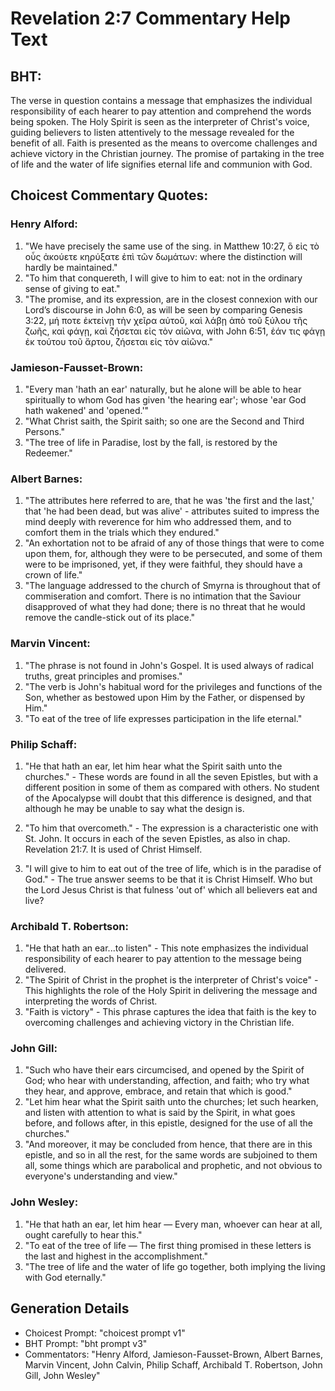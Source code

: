 # Revelation 2:7 Commentary Help Text

## BHT:
The verse in question contains a message that emphasizes the individual responsibility of each hearer to pay attention and comprehend the words being spoken. The Holy Spirit is seen as the interpreter of Christ's voice, guiding believers to listen attentively to the message revealed for the benefit of all. Faith is presented as the means to overcome challenges and achieve victory in the Christian journey. The promise of partaking in the tree of life and the water of life signifies eternal life and communion with God.

## Choicest Commentary Quotes:
### Henry Alford:
1. "We have precisely the same use of the sing. in Matthew 10:27, ὃ εἰς τὸ οὖς ἀκούετε κηρύξατε ἐπὶ τῶν δωμάτων: where the distinction will hardly be maintained."
2. "To him that conquereth, I will give to him to eat: not in the ordinary sense of giving to eat."
3. "The promise, and its expression, are in the closest connexion with our Lord’s discourse in John 6:0, as will be seen by comparing Genesis 3:22, μή ποτε ἐκτείνῃ τὴν χεῖρα αὐτοῦ, καὶ λάβῃ ἀπὸ τοῦ ξύλου τῆς ζωῆς, καὶ φάγῃ, καὶ ζήσεται εἰς τὸν αἰῶνα, with John 6:51, ἐάν τις φάγῃ ἐκ τούτου τοῦ ἄρτου, ζήσεται εἰς τὸν αἰῶνα."

### Jamieson-Fausset-Brown:
1. "Every man 'hath an ear' naturally, but he alone will be able to hear spiritually to whom God has given 'the hearing ear'; whose 'ear God hath wakened' and 'opened.'" 
2. "What Christ saith, the Spirit saith; so one are the Second and Third Persons." 
3. "The tree of life in Paradise, lost by the fall, is restored by the Redeemer."

### Albert Barnes:
1. "The attributes here referred to are, that he was 'the first and the last,' that 'he had been dead, but was alive' - attributes suited to impress the mind deeply with reverence for him who addressed them, and to comfort them in the trials which they endured." 
2. "An exhortation not to be afraid of any of those things that were to come upon them, for, although they were to be persecuted, and some of them were to be imprisoned, yet, if they were faithful, they should have a crown of life." 
3. "The language addressed to the church of Smyrna is throughout that of commiseration and comfort. There is no intimation that the Saviour disapproved of what they had done; there is no threat that he would remove the candle-stick out of its place."

### Marvin Vincent:
1. "The phrase is not found in John's Gospel. It is used always of radical truths, great principles and promises."
2. "The verb is John's habitual word for the privileges and functions of the Son, whether as bestowed upon Him by the Father, or dispensed by Him."
3. "To eat of the tree of life expresses participation in the life eternal."

### Philip Schaff:
1. "He that hath an ear, let him hear what the Spirit saith unto the churches." - These words are found in all the seven Epistles, but with a different position in some of them as compared with others. No student of the Apocalypse will doubt that this difference is designed, and that although he may be unable to say what the design is.

2. "To him that overcometh." - The expression is a characteristic one with St. John. It occurs in each of the seven Epistles, as also in chap. Revelation 21:7. It is used of Christ Himself.

3. "I will give to him to eat out of the tree of life, which is in the paradise of God." - The true answer seems to be that it is Christ Himself. Who but the Lord Jesus Christ is that fulness 'out of' which all believers eat and live?

### Archibald T. Robertson:
1. "He that hath an ear...to listen" - This note emphasizes the individual responsibility of each hearer to pay attention to the message being delivered.
2. "The Spirit of Christ in the prophet is the interpreter of Christ's voice" - This highlights the role of the Holy Spirit in delivering the message and interpreting the words of Christ.
3. "Faith is victory" - This phrase captures the idea that faith is the key to overcoming challenges and achieving victory in the Christian life.

### John Gill:
1. "Such who have their ears circumcised, and opened by the Spirit of God; who hear with understanding, affection, and faith; who try what they hear, and approve, embrace, and retain that which is good."
2. "Let him hear what the Spirit saith unto the churches; let such hearken, and listen with attention to what is said by the Spirit, in what goes before, and follows after, in this epistle, designed for the use of all the churches."
3. "And moreover, it may be concluded from hence, that there are in this epistle, and so in all the rest, for the same words are subjoined to them all, some things which are parabolical and prophetic, and not obvious to everyone's understanding and view."

### John Wesley:
1. "He that hath an ear, let him hear — Every man, whoever can hear at all, ought carefully to hear this." 
2. "To eat of the tree of life — The first thing promised in these letters is the last and highest in the accomplishment."
3. "The tree of life and the water of life go together, both implying the living with God eternally."


## Generation Details
- Choicest Prompt: "choicest prompt v1"
- BHT Prompt: "bht prompt v3"
- Commentators: "Henry Alford, Jamieson-Fausset-Brown, Albert Barnes, Marvin Vincent, John Calvin, Philip Schaff, Archibald T. Robertson, John Gill, John Wesley"
